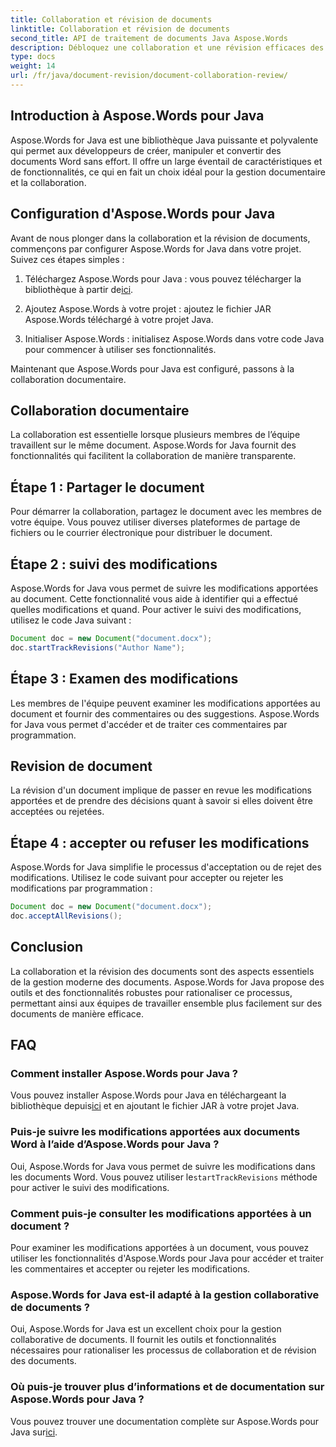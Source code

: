 ```yaml
---
title: Collaboration et révision de documents
linktitle: Collaboration et révision de documents
second_title: API de traitement de documents Java Aspose.Words
description: Débloquez une collaboration et une révision efficaces des documents avec Aspose.Words pour Java. Découvrez comment suivre les modifications, partager des documents et rationaliser le flux de travail.
type: docs
weight: 14
url: /fr/java/document-revision/document-collaboration-review/
---
```


## Introduction à Aspose.Words pour Java

Aspose.Words for Java est une bibliothèque Java puissante et polyvalente qui permet aux développeurs de créer, manipuler et convertir des documents Word sans effort. Il offre un large éventail de caractéristiques et de fonctionnalités, ce qui en fait un choix idéal pour la gestion documentaire et la collaboration.

## Configuration d'Aspose.Words pour Java

Avant de nous plonger dans la collaboration et la révision de documents, commençons par configurer Aspose.Words for Java dans votre projet. Suivez ces étapes simples :

1.  Téléchargez Aspose.Words pour Java : vous pouvez télécharger la bibliothèque à partir de[ici](https://releases.aspose.com/words/java/).

2. Ajoutez Aspose.Words à votre projet : ajoutez le fichier JAR Aspose.Words téléchargé à votre projet Java.

3. Initialiser Aspose.Words : initialisez Aspose.Words dans votre code Java pour commencer à utiliser ses fonctionnalités.

Maintenant que Aspose.Words pour Java est configuré, passons à la collaboration documentaire.

## Collaboration documentaire

La collaboration est essentielle lorsque plusieurs membres de l’équipe travaillent sur le même document. Aspose.Words for Java fournit des fonctionnalités qui facilitent la collaboration de manière transparente.

## Étape 1 : Partager le document

Pour démarrer la collaboration, partagez le document avec les membres de votre équipe. Vous pouvez utiliser diverses plateformes de partage de fichiers ou le courrier électronique pour distribuer le document.

## Étape 2 : suivi des modifications

Aspose.Words for Java vous permet de suivre les modifications apportées au document. Cette fonctionnalité vous aide à identifier qui a effectué quelles modifications et quand. Pour activer le suivi des modifications, utilisez le code Java suivant :

```java
Document doc = new Document("document.docx");
doc.startTrackRevisions("Author Name");
```

## Étape 3 : Examen des modifications

Les membres de l'équipe peuvent examiner les modifications apportées au document et fournir des commentaires ou des suggestions. Aspose.Words for Java vous permet d'accéder et de traiter ces commentaires par programmation.

## Revision de document

La révision d'un document implique de passer en revue les modifications apportées et de prendre des décisions quant à savoir si elles doivent être acceptées ou rejetées.

## Étape 4 : accepter ou refuser les modifications

Aspose.Words for Java simplifie le processus d'acceptation ou de rejet des modifications. Utilisez le code suivant pour accepter ou rejeter les modifications par programmation :

```java
Document doc = new Document("document.docx");
doc.acceptAllRevisions();
```

## Conclusion

La collaboration et la révision des documents sont des aspects essentiels de la gestion moderne des documents. Aspose.Words for Java propose des outils et des fonctionnalités robustes pour rationaliser ce processus, permettant ainsi aux équipes de travailler ensemble plus facilement sur des documents de manière efficace.

## FAQ

### Comment installer Aspose.Words pour Java ?

 Vous pouvez installer Aspose.Words pour Java en téléchargeant la bibliothèque depuis[ici](https://releases.aspose.com/words/java/) et en ajoutant le fichier JAR à votre projet Java.

### Puis-je suivre les modifications apportées aux documents Word à l’aide d’Aspose.Words pour Java ?

Oui, Aspose.Words for Java vous permet de suivre les modifications dans les documents Word. Vous pouvez utiliser le`startTrackRevisions` méthode pour activer le suivi des modifications.

### Comment puis-je consulter les modifications apportées à un document ?

Pour examiner les modifications apportées à un document, vous pouvez utiliser les fonctionnalités d'Aspose.Words pour Java pour accéder et traiter les commentaires et accepter ou rejeter les modifications.

### Aspose.Words for Java est-il adapté à la gestion collaborative de documents ?

Oui, Aspose.Words for Java est un excellent choix pour la gestion collaborative de documents. Il fournit les outils et fonctionnalités nécessaires pour rationaliser les processus de collaboration et de révision des documents.

### Où puis-je trouver plus d’informations et de documentation sur Aspose.Words pour Java ?

Vous pouvez trouver une documentation complète sur Aspose.Words pour Java sur[ici](https://reference.aspose.com/words/java/).